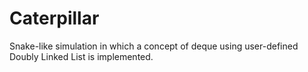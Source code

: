 # Caterpillar
Snake-like simulation in which a concept of deque using user-defined Doubly Linked List is implemented.
